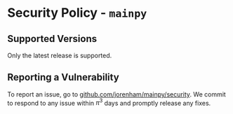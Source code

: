 # Security Policy - `mainpy`

## Supported Versions

Only the latest release is supported.

## Reporting a Vulnerability

To report an issue, go to [github.com/jorenham/mainpy/security][SECURITY].
We commit to respond to any issue within $\pi^3$ days and promptly release any
fixes.

[SECURITY]: https://github.com/jorenham/mainpy/security
